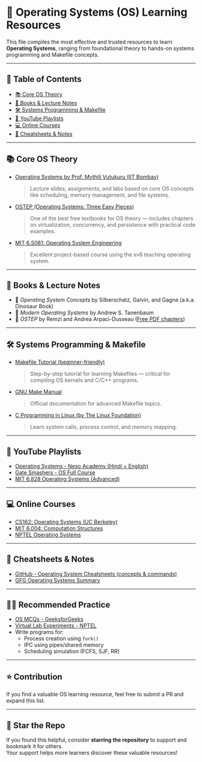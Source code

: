 # 🧠 Operating Systems (OS) Learning Resources

This file compiles the most effective and trusted resources to learn **Operating Systems**, ranging from foundational theory to hands-on systems programming and Makefile concepts.

---

## 📌 Table of Contents
- [📚 Core OS Theory](#-core-os-theory)
- [📖 Books & Lecture Notes](#-books--lecture-notes)
- [🛠️ Systems Programming & Makefile](#-️systems-programming--makefile)
- [🎥 YouTube Playlists](#-youtube-playlists)
- [💻 Online Courses](#-online-courses)
- [📘 Cheatsheets & Notes](#-cheatsheets--notes)

---

## 📚 Core OS Theory

- [Operating Systems by Prof. Mythili Vutukuru (IIT Bombay)](https://www.cse.iitb.ac.in/~mythili/os/)
  > Lecture slides, assignments, and labs based on core OS concepts like scheduling, memory management, and file systems.

- [OSTEP (Operating Systems: Three Easy Pieces)](https://pages.cs.wisc.edu/~remzi/OSTEP/)
  > One of the best free textbooks for OS theory — includes chapters on virtualization, concurrency, and persistence with practical code examples.

- [MIT 6.S081: Operating System Engineering](https://pdos.csail.mit.edu/6.S081/)
  > Excellent project-based course using the xv6 teaching operating system.

---

## 📖 Books & Lecture Notes

- 📘 *Operating System Concepts* by Silberschatz, Galvin, and Gagne (a.k.a. Dinosaur Book)
- 📘 *Modern Operating Systems* by Andrew S. Tanenbaum
- 📘 *OSTEP* by Remzi and Andrea Arpaci-Dusseau ([Free PDF chapters](https://pages.cs.wisc.edu/~remzi/OSTEP/))

---

## 🛠️ Systems Programming & Makefile

- [Makefile Tutorial (beginner-friendly)](https://makefiletutorial.com/)
  > Step-by-step tutorial for learning Makefiles — critical for compiling OS kernels and C/C++ programs.

- [GNU Make Manual](https://www.gnu.org/software/make/manual/make.html)
  > Official documentation for advanced Makefile topics.

- [C Programming in Linux (by The Linux Foundation)](https://training.linuxfoundation.org/training/linux-tools-for-developers-lfd108/)
  > Learn system calls, process control, and memory mapping.

---

## 🎥 YouTube Playlists

- [Operating Systems - Neso Academy (Hindi + English)](https://www.youtube.com/playlist?list=PLBlnK6fEyqRj0c1ZqU4NSi0Q9kGU5tBXG)
- [Gate Smashers - OS Full Course](https://www.youtube.com/playlist?list=PLxCzCOWd7aiGFBD2-2joCpWOLUrDLvVV_)
- [MIT 6.828 Operating Systems (Advanced)](https://www.youtube.com/playlist?list=PLz2tDNu3vnp7IYBxiZlFzSDOMpol5KZkF)

---

## 💻 Online Courses

- [CS162: Operating Systems (UC Berkeley)](https://cs162.org/)
- [MIT 6.004: Computation Structures](https://ocw.mit.edu/courses/electrical-engineering-and-computer-science/6-004-computation-structures-spring-2017/)
- [NPTEL Operating Systems](https://nptel.ac.in/courses/106/108/106108101/)

---

## 📘 Cheatsheets & Notes

- [GitHub - Operating System Cheatsheets (concepts & commands)](https://github.com/tuhdo/os01)
- [GFG Operating Systems Summary](https://www.geeksforgeeks.org/operating-systems/)

---

## 🧑‍💻 Recommended Practice

- [OS MCQs - GeeksforGeeks](https://www.geeksforgeeks.org/operating-systems/)
- [Virtual Lab Experiments - NPTEL](https://cse19-iiith.vlabs.ac.in/)
- Write programs for:  
  - Process creation using `fork()`  
  - IPC using pipes/shared memory  
  - Scheduling simulation (FCFS, SJF, RR)

---

## ⭐ Contribution

If you find a valuable OS learning resource, feel free to submit a PR and expand this list.

---

## 🌟 Star the Repo

If you found this helpful, consider **starring the repository** to support and bookmark it for others.  
Your support helps more learners discover these valuable resources!